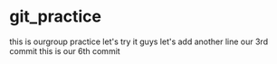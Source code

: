 # git_practice
this is ourgroup practice
let's try it guys
let's add another line
our 3rd commit
this is our 6th commit
